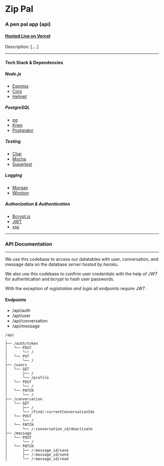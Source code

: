 # Zip Pal 
### A pen pal app (api)
#### [Hosted Live on Vercel](https://zippal.vercel.app/)

Description: [....]
 
---

#### Tech Stack & Dependencies
 ##### Node.js 
  * [Express](http://expressjs.com/)
   * [Cors](https://github.com/expressjs/cors#readme)
  * [Helmet](https://helmetjs.github.io/)
 ##### PostgreSQL 
  * [pg](https://github.com/brianc/node-postgres) 
  * [Knex](https://knexjs.org/)
  * [Postgrator](https://github.com/rickbergfalk/postgrator#readme)
 ##### _Testing_
  * [Chai](http://chaijs.com/)
  * [Mocha](https://mochajs.org/)
  * [Supertest](https://github.com/visionmedia/supertest#readme)
 ##### _Logging_
  * [Morgan](https://github.com/expressjs/morgan#readme)
  * [Winston](https://github.com/winstonjs/winston#readme)
 ##### _Authorization & Authentication_
  * [Bcrypt.js](https://github.com/dcodeIO/bcrypt.js#readme)
  * [JWT](https://github.com/auth0/node-jsonwebtoken#readme)
  * [xss](https://github.com/leizongmin/js-xss) 

---
### API Documentation
---

We use this codebase to access our datatables with user, conversation, and message data on the database _server hosted by heroku_.

We also use this codebase to confirm user credentials with the help of _JWT_ for authentication and _bcrypt_ to hash user passwords. 

With the exception of _registration and login_ all endpoints require _JWT_ .

#### Endpoints

* /api/auth 
* /api/user
* /api/conversation
* /api/message

```text
/api
.
├── /auth/token
│   └── POST
│       └── /
│   └── PUT
│       └── /
├── /users
│   └── GET
│       ├── /
│       └── /profile
│   └── POST
│       └── /
│   └── PATCH
│       └── /
├── /conversation
│   └── GET
│       ├── /
│       └── /find/:currentConversationIds
│   └── POST
│       └── /
│   └── PATCH
│       └── /:conversation_id/deactivate
├── /message
│   └── POST
│       └── /
│   └── PATCH
│       ├── /:message_id/save
│       ├── /:message_id/send
│       └── /:message_id/read
```
